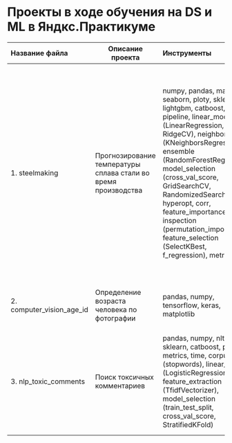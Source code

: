 ﻿# Проекты в ходе обучения на DS и ML в Яндкс.Практикуме
 
| Название файла | Описание проекта | Инструменты | Ключевые слова |
| :--- | --- | :--- | --- |
| 1. steelmaking | Прогнозирование температуры сплава стали во время производства | numpy, pandas, matplotlib, seaborn, ploty, sklearn, lightgbm, catboost, keras, pipeline, linear_model (LinearRegression, RidgeCV), neighbors (KNeighborsRegressor), ensemble (RandomForestRegresson), model_selection (cross_val_score, GridSearchCV, RandomizedSearchCV), hyperopt, corr, feature_importances, inspection (permutation_importance), feature_selection (SelectKBest,  f_regression), metrics | регрессия, анализ и визуализация данных, обработка данных (пропуски, выбросы), проверка на мультиколлениарность (коэф. корреляции Пирсона, VIF анализ, F-regression), кросс-валидация, подбор гиперпараметров, анализ значимых признаков, упаковка в пайплайн, линейная регрессии, K-ближайших соседей, случайный лес, градиентный бустинг, нейронные сети (полносвязная сеть (maltylayer perceptron), сверточная сеть (convolution multylayer network), сеть с архитектурой LeNet) |
| 2. computer_vision_age_id | Определение возраста человека по фотографии | pandas, numpy, tensorflow, keras, matplotlib | компьютерное зрение, обработка изображений, нейронные сети, computer vision, NN |
| 3. nlp_toxic_comments | Поиск токсичных комментариев | pandas, numpy, nltk, sklearn, catboost, pipeline, metrics, time, corpus (stopwords), linear_model (LogisticRegression), feature_extraction (TfidfVectorizer), model_selection (train_test_split, cross_val_score, StratifiedKFold) | NLP, обработка естественного языка, балансировка классов, токенизация, отсечение стоп-слов, векторизация, эмбеддинг, кросс-валидация, анализ значимых признаков, упаковка в пайплайн, линейная регрессии, градиентный бустинг| 